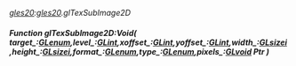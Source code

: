 _[gles20](../../modules/gles20/gles20-module.md):[gles20](../../modules/gles20/gles20-module.md).glTexSubImage2D_
##### Function glTexSubImage2D:Void( target_:[GLenum](../../modules/gles20/gles20-glenum.md),level_:[GLint](../../modules/gles20/gles20-glint.md),xoffset_:[GLint](../../modules/gles20/gles20-glint.md),yoffset_:[GLint](../../modules/gles20/gles20-glint.md),width_:[GLsizei](../../modules/gles20/gles20-glsizei.md),height_:[GLsizei](../../modules/gles20/gles20-glsizei.md),format_:[GLenum](../../modules/gles20/gles20-glenum.md),type_:[GLenum](../../modules/gles20/gles20-glenum.md),pixels_:[GLvoid](../../modules/gles20/gles20-glvoid.md) Ptr )
